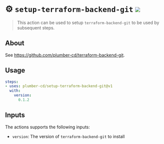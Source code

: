 # :gear: `setup-terraform-backend-git` ![](https://github.com/plumber-cd/setup-terraform-backend-git/workflows/Tests/badge.svg)
> This action can be used to setup `terraform-backend-git` to be used by subsequent steps.

## About

See https://github.com/plumber-cd/terraform-backend-git.

## Usage

```yaml
steps:
- uses: plumber-cd/setup-terraform-backend-git@v1
  with:
    version:
      0.1.2
```

## Inputs
The actions supports the following inputs:

- `version`: The version of `terraform-backend-git` to install
